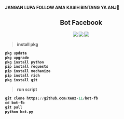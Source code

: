 <b> JANGAN LUPA FOLLOW AMA KASIH BINTANG YA ANJ🗿

<h2 align="center">Bot Facebook</h2>
<p align="center">
<img src="https://img.shields.io/static/v1?label=My+Z-Tools&message=%20&logo=nano&style=for-the-badge">
<img src="https://img.shields.io/static/v1?label=Created+By+Xenz&message=%20&logo=rust&style=for-the-badge&color=green">
<img src="https://img.shields.io/static/v1?label=version&message=1.0v&logo=apache&style=for-the-badge&color=green">
</p>

> install pkg
```python
pkg update
pkg upgrade
pkg install python
pip install requests
pip install mechanize
pip install rich
pkg install git
```
> run script
```python
git clone https://github.com/Xenz-11/bot-fb
cd bot-fb
git pull
python bot.py
```
